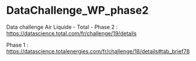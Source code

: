 # DataChallenge_WP_phase2

Data challenge Air Liquide - Total - Phase 2 : 
https://datascience.total.com/fr/challenge/19/details

Phase 1 : 
https://datascience.totalenergies.com/fr/challenge/18/details#tab_brief78
